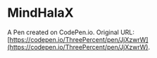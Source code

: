 # MindHalaX

A Pen created on CodePen.io. Original URL: [https://codepen.io/ThreePercent/pen/JjXzwrW](https://codepen.io/ThreePercent/pen/JjXzwrW).


